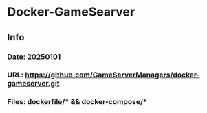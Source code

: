 # Docker-GameSearver

## Info

### Date: 20250101
### URL: https://github.com/GameServerManagers/docker-gameserver.git
### Files: dockerfile/* && docker-compose/*